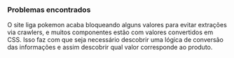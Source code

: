 ### Problemas encontrados

O site liga pokemon acaba bloqueando alguns valores para evitar extrações via crawlers, e muitos componentes estão com valores convertidos em CSS. Isso faz com que seja necessário descobrir uma lógica de conversão das informações e assim descobrir qual valor corresponde ao produto.
